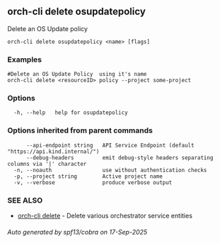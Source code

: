 ## orch-cli delete osupdatepolicy

Delete an OS Update policy

```
orch-cli delete osupdatepolicy <name> [flags]
```

### Examples

```
#Delete an OS Update Policy  using it's name
orch-cli delete <resourceID> policy --project some-project
```

### Options

```
  -h, --help   help for osupdatepolicy
```

### Options inherited from parent commands

```
      --api-endpoint string   API Service Endpoint (default "https://api.kind.internal/")
      --debug-headers         emit debug-style headers separating columns via '|' character
  -n, --noauth                use without authentication checks
  -p, --project string        Active project name
  -v, --verbose               produce verbose output
```

### SEE ALSO

* [orch-cli delete](orch-cli_delete.md)	 - Delete various orchestrator service entities

###### Auto generated by spf13/cobra on 17-Sep-2025

